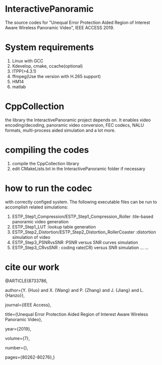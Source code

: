 # InteractivePanoramic
The source codes for "Unequal Error Protection Aided Region of Interest Aware Wireless Panoramic Video", IEEE ACCESS 2019.

# System requirements
1. Linux with GCC
2. Kdevelop, cmake, ccache(optional)
3. ITPP(>4.3.1)
4. ffmpeg(Use the version with H.265 support)
5. HM14
6. matlab
# CppCollection
the library the InteractivePanoramic project depends on. It enables video encoding/decoding, panoramic video conversion, FEC codecs, NALU formats, multi-process aided simulation and a lot more.

# compiling the codes
1. compile the CppCollection library
2. edit CMakeLists.txt in the InteractivePanoramic folder if necessary

# how to run the codec
with correctly configed system. The following executable files can be run to accomplish related simulations:
1. ESTP_Step1_Compression/ESTP_Step1_Compression_Roller :tile-based panoramic video generation
2. ESTP_Step1_LUT :lookup table generation
3. ESTP_Step2_Distortion/ESTP_Step2_Distortion_RollerCoaster :distortion simulation of video
4. ESTP_Step3_PSNRvsSNR :PSNR versus SNR curves simulation
5. ESTP_Step3_CRvsSNR : coding rate(CR) versus SNR simulation
...
...

# cite our work
@ARTICLE{8733786,

  author={Y. {Huo} and X. {Wang} and P. {Zhang} and J. {Jiang} and L. {Hanzo}},
  
  journal={IEEE Access},
  
  title={Unequal Error Protection Aided Region of Interest Aware Wireless Panoramic Video},
  
  year={2019},
  
  volume={7},
  
  number={},
  
  pages={80262-80276},}
